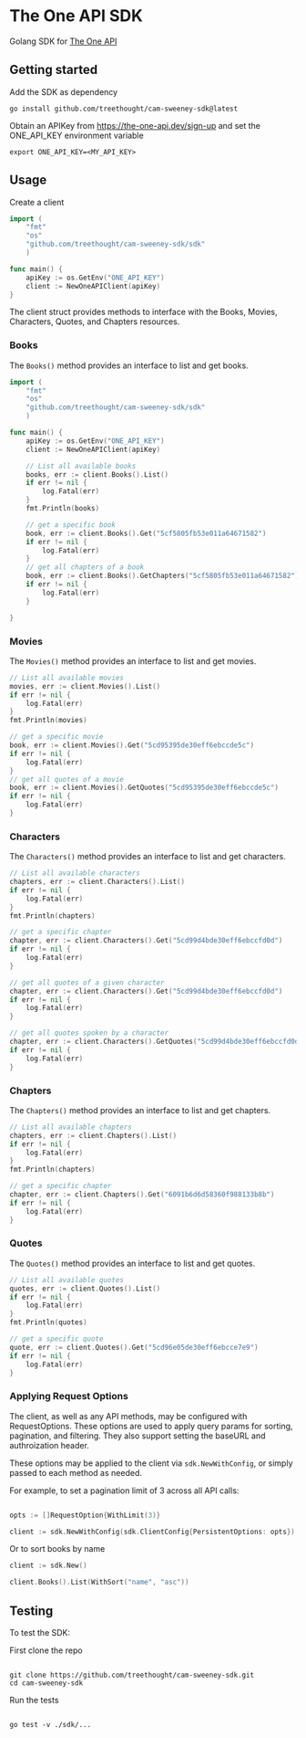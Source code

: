 # The One API SDK

Golang SDK for [The One API](https://the-one-api.dev/documentation#3)

## Getting started

Add the SDK as dependency

```
go install github.com/treethought/cam-sweeney-sdk@latest
```

Obtain an APIKey from https://the-one-api.dev/sign-up and set the ONE_API_KEY environment variable

```
export ONE_API_KEY=<MY_API_KEY>
```

## Usage

Create a client

```go
import (
    "fmt"
    "os"
    "github.com/treethought/cam-sweeney-sdk/sdk"
    )

func main() {
    apiKey := os.GetEnv("ONE_API_KEY")
    client := NewOneAPIClient(apiKey)
}

```

The client struct provides methods to interface with the Books, Movies, Characters, Quotes, and Chapters resources.

### Books

The `Books()` method provides an interface to list and get books.

```go
import (
    "fmt"
    "os"
    "github.com/treethought/cam-sweeney-sdk/sdk"
    )

func main() {
    apiKey := os.GetEnv("ONE_API_KEY")
    client := NewOneAPIClient(apiKey)

    // List all available books
    books, err := client.Books().List()
    if err != nil {
        log.Fatal(err)
    }
    fmt.Println(books)

    // get a specific book
    book, err := client.Books().Get("5cf5805fb53e011a64671582")
    if err != nil {
        log.Fatal(err)
    }
    // get all chapters of a book
    book, err := client.Books().GetChapters("5cf5805fb53e011a64671582")
    if err != nil {
        log.Fatal(err)
    }

}

```

### Movies

The `Movies()` method provides an interface to list and get movies.

```go
// List all available movies
movies, err := client.Movies().List()
if err != nil {
    log.Fatal(err)
}
fmt.Println(movies)

// get a specific movie
book, err := client.Movies().Get("5cd95395de30eff6ebccde5c")
if err != nil {
    log.Fatal(err)
}
// get all quotes of a movie
book, err := client.Movies().GetQuotes("5cd95395de30eff6ebccde5c")
if err != nil {
    log.Fatal(err)
}

```

### Characters

The `Characters()` method provides an interface to list and get characters.

```go
// List all available characters
chapters, err := client.Characters().List()
if err != nil {
    log.Fatal(err)
}
fmt.Println(chapters)

// get a specific chapter
chapter, err := client.Characters().Get("5cd99d4bde30eff6ebccfd0d")
if err != nil {
    log.Fatal(err)
}

// get all quotes of a given character
chapter, err := client.Characters().Get("5cd99d4bde30eff6ebccfd0d")
if err != nil {
    log.Fatal(err)
}

// get all quotes spoken by a character
chapter, err := client.Characters().GetQuotes("5cd99d4bde30eff6ebccfd0d")
if err != nil {
    log.Fatal(err)
}
```

### Chapters

The `Chapters()` method provides an interface to list and get chapters.

```go
// List all available chapters
chapters, err := client.Chapters().List()
if err != nil {
    log.Fatal(err)
}
fmt.Println(chapters)

// get a specific chapter
chapter, err := client.Chapters().Get("6091b6d6d58360f988133b8b")
if err != nil {
    log.Fatal(err)
}

```

### Quotes

The `Quotes()` method provides an interface to list and get quotes.

```go
// List all available quotes
quotes, err := client.Quotes().List()
if err != nil {
    log.Fatal(err)
}
fmt.Println(quotes)

// get a specific quote
quote, err := client.Quotes().Get("5cd96e05de30eff6ebcce7e9")
if err != nil {
    log.Fatal(err)
}

```

### Applying Request Options

The client, as well as any API methods, may be configured with RequestOptions.
These options are used to apply query params for sorting, pagination, and
filtering. They also support setting the baseURL and authroization header.

These options may be applied to the client via `sdk.NewWithConfig`, or simply
passed to each method as needed.

For example, to set a pagination limit of 3 across all API calls:

```go

opts := []RequestOption{WithLimit(3)}

client := sdk.NewWithConfig(sdk.ClientConfig{PersistentOptions: opts})
```

Or to sort books by name

```go
client := sdk.New()

client.Books().List(WithSort("name", "asc"))

```

## Testing

To test the SDK:

First clone the repo

```

git clone https://github.com/treethought/cam-sweeney-sdk.git
cd cam-sweeney-sdk

```

Run the tests

```

go test -v ./sdk/...
```
